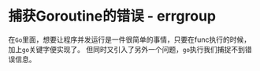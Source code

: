 # 捕获Goroutine的错误 - errgroup

在`Go`里面，想要让程序并发运行是一件很简单的事情，只要在func执行的时候，加上`go`关键字便实现了。 
但同时又引入了另外一个问题，`go`执行我们捕捉不到错误信息。


